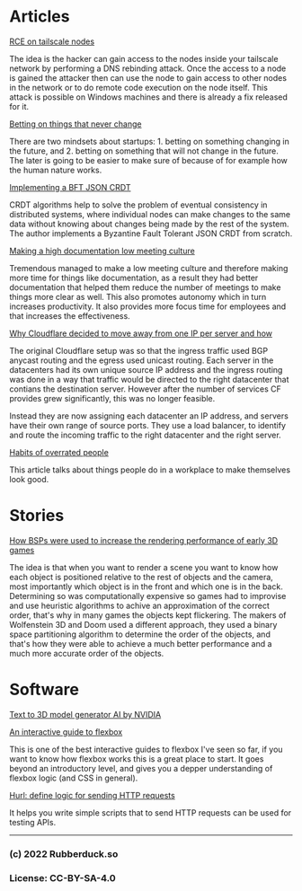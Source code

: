 # Articles

[RCE on tailscale nodes](https://emily.id.au/tailscale)

The idea is the hacker can gain access to the nodes inside your tailscale network by performing a DNS rebinding attack. Once the access to a node is gained the attacker then can use the node to gain access to other nodes in the network or to do remote code execution on the node itself. This attack is possible on Windows machines and there is already a fix released for it.

[Betting on things that never change](https://collabfund.com/blog/betting-on-things-that-never-change/)

There are two mindsets about startups: 1. betting on something changing in the future, and 2. betting on something that will not change in the future. The later is going to be easier to make sure of because of for example how the human nature works.

[Implementing a BFT JSON CRDT](https://jzhao.xyz/posts/bft-json-crdt/)

CRDT algorithms help to solve the problem of eventual consistency in distributed systems, where individual nodes can make changes to the same data without knowing about changes being made by the rest of the system. The author implements a Byzantine Fault Tolerant JSON CRDT from scratch.

[Making a high documentation low meeting culture](https://www.tremendous.com/blog/the-perks-of-a-high-documentation-low-meeting-work-culture)

Tremendous managed to make a low meeting culture and therefore making more time for things like documentation, as a result they had better documentation that helped them reduce the number of meetings to make things more clear as well. This also promotes autonomy which in turn increases productivity. It also provides more focus time for employees and that increases the effectiveness.

[Why Cloudflare decided to move away from one IP per server and how](https://blog.cloudflare.com/cloudflare-servers-dont-own-ips-anymore/)

The original Cloudflare setup was so that the ingress traffic used BGP anycast routing and the egress used unicast routing. Each server in the datacenters had its own unique source IP address and the ingress routing was done in a way that traffic would be directed to the right datacenter that contians the destination server. However after the number of services CF provides grew significantly, this was no longer feasible.

Instead they are now assigning each datacenter an IP address, and servers have their own range of source ports. They use a load balancer, to identify and route the incoming traffic to the right datacenter and the right server.

[Habits of overrated people](https://daedtech.com/the-7-habits-of-highly-overrated-people/)

This article talks about things people do in a workplace to make themselves look good.

# Stories

[How BSPs were used to increase the rendering performance of early 3D games](https://twobithistory.org/2019/11/06/doom-bsp.html)

The idea is that when you want to render a scene you want to know how each object is positioned relative to the rest of objects and the camera, most importantly which object is in the front and which one is in the back. Determining so was computationally expensive so games had to improvise and use heuristic algorithms to achive an approximation of the correct order, that's why in many games the objects kept flickering. The makers of Wolfenstein 3D and Doom used a different approach, they used a binary space partitioning algorithm to determine the order of the objects, and that's how they were able to achieve a much better performance and a much more accurate order of the objects.

# Software

[Text to 3D model generator AI by NVIDIA](https://deepimagination.cc/Magic3D/)

[An interactive guide to flexbox](https://www.joshwcomeau.com/css/interactive-guide-to-flexbox/)

This is one of the best interactive guides to flexbox I've seen so far, if you want to know how flexbox works this is a great place to start. It goes beyond an introductory level, and gives you a depper understanding of flexbox logic (and CSS in general).

[Hurl: define logic for sending HTTP requests](https://hurl.dev/)

It helps you write simple scripts that to send HTTP requests can be used for testing APIs.

---
### (c) 2022 Rubberduck.so
### License: CC-BY-SA-4.0

